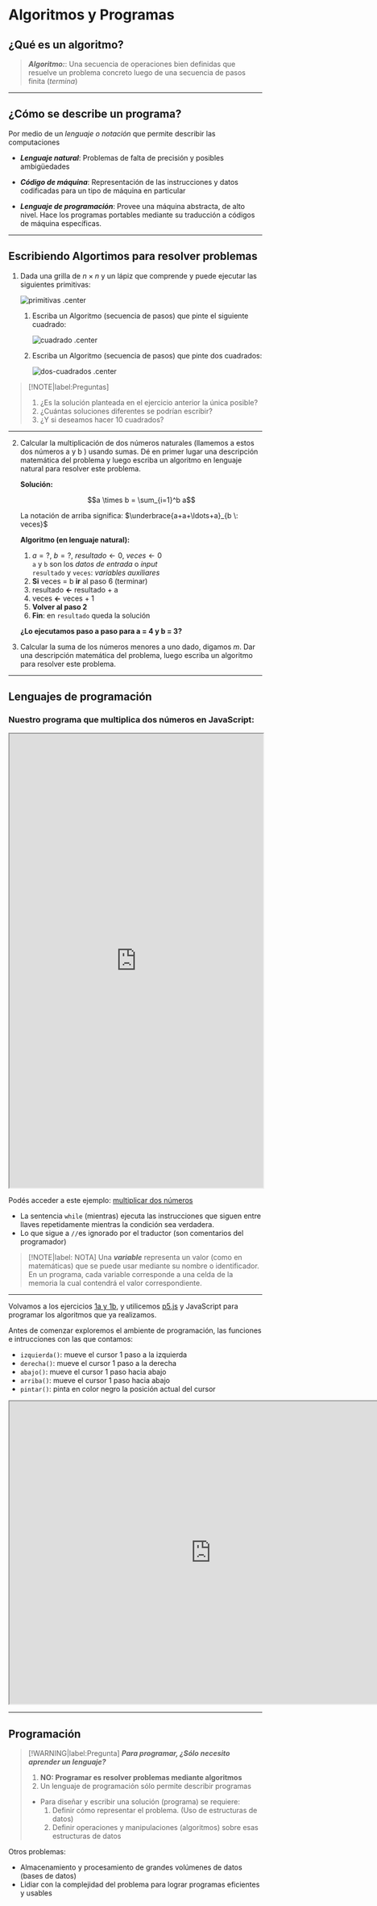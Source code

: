# Algoritmos y Programas


## ¿Qué es un algoritmo?

> ***Algoritmo:***: Una secuencia de operaciones bien definidas que resuelve un
> problema concreto luego de una secuencia de pasos finita (*termina*)

* * *

## ¿Cómo se describe un programa?

Por medio de un *lenguaje o notación* que permite describir las computaciones

* ***Lenguaje natural***: Problemas de falta de precisión y posibles ambigüedades

* ***Código de máquina***: Representación de las instrucciones y datos
  codificadas para un tipo de máquina en particular

* ***Lenguaje de programación***: Provee una máquina abstracta, de alto nivel.
  Hace los programas portables mediante su traducción a códigos de máquina específicas.

* * * * * * * * * * * * * * * * * * * * * * * * * * * * * * * * * * * ** * * * * * * *

## Escribiendo Algortimos para resolver problemas

1. Dada una grilla de $n \times n$ y un lápiz que comprende y puede ejecutar  las
  siguientes primitivas:

    ![primitivas .center](img/primitivas.png ':size=50%')

    1. Escriba un Algoritmo (secuencia de pasos) que pinte el siguiente
       cuadrado:
       
       ![cuadrado .center](img/cuadrado.png ':size=50%')
    
    2. Escriba un Algoritmo (secuencia de pasos) que pinte dos cuadrados:

       ![dos-cuadrados .center](img/dos-cuadrados.png ':size=50%')

> [!NOTE|label:Preguntas]
> 1. ¿Es la solución planteada en el ejercicio anterior la única posible? 
> 2. ¿Cuántas soluciones diferentes se podrían escribir?
> 3. ¿Y si deseamos hacer 10 cuadrados?
 
 ------------------------------

 2. Calcular la multiplicación de dos números naturales (llamemos a estos dos
    números a y b ) usando sumas. Dé en primer lugar una descripción matemática
    del problema y luego  escriba un algoritmo en lenguaje natural para resolver
    este problema.

    **Solución:**
         
    $$a \times b = \sum_{i=1}^b a$$

    La notación de arriba significa: $\underbrace{a+a+\ldots+a}_{b \: veces}$

    **Algoritmo (en lenguaje natural):**

    1. $a=?$, $b=?$, $resultado \leftarrow 0$, $veces \leftarrow 0$ <br>
       `a` y `b` son los *datos de entrada* o *input* <br>
       `resultado` y `veces`: *variables auxiliares*
    2. **Si** veces = b **ir** al paso 6 (terminar)
    3. resultado **←** resultado + a
    4. veces **←** veces + 1
    5. **Volver al paso 2**
    6. **Fin**: en `resultado` queda la solución

    **¿Lo  ejecutamos paso a paso para a = 4 y b = 3?**

 3.  Calcular la suma de los números menores a uno dado, digamos $m$. Dar una
     descripción matemática del problema, luego escriba un algoritmo para
     resolver este problema.

* * *
<!--
## Computadora


- **Una computadora moderna es una máquina que tiene al menos los siguientes
  componentes (hardware):**

  ![hardware .center](img/hardware.png ':size=50%')

* ***Memoria***: Una secuencia de celdas que almacenan información. Permite
  almacenar (“recordar”) valores numéricos.

* ***Unidad central de procesamiento o CPU***: se encarga de ejecutar las
  instrucciones de un programa almacenado en la memoria.

* ***Dispositivos de entrada-salida***: teclado, pantalla, sensores, etc.
  Permiten interactuar con el mundo exterior. </font>

* * *
-->

<!--
## Memoria

### Memoria (principal o RAM)

* Tabla de $n$ celdas (***bytes***) que almacenan valores numéricos
* Contiene las instrucciones del programa y datos
* Cada celda se referencia por su dirección: Valor entre $[0, n − 1]$
* Su capacidad es $n$ (cantidad de celdas o bytes)
-->
<!--
### Sólo almacena números! (por eso es digital)

> [!WARNING]
> ¿Cómo se representan las instrucciones, texto (letras y símbolos), imágenes,
> videos, números enteros, reales...?

***todo se debe codificar con números!*** (como veremos en la [clase 2](#clase2))

-->
<!--
* * *

## Funcionamiento de una computadora

* La ***memoria*** almacena las instrucciones de programa, los datos de entrada
  y los datos computados o resultados.

* La ***CPU*** analiza y ejecuta las instrucciones:

    1. Toma (lee) la próxima instrucción </font>
    2. La analiza y ejecuta, lo que puede requerir:
        - Leer valores de la memoria </font>
        - Realizar cálculos aritméticos o comparar valores
        - Posiblemente escribir un valor en la memoria
        - Determinar cuál será la próxima instrucción a ejecutar (comúnmente la
          inmediata siguiente)

  > [!NOTE|label:NOTA]
  > La CPU ejecuta esos pasos repetidamente (*ciclos*). Cada paso se hace en
  > cada pulso de un reloj interno. Su *velocidad* depende de la *cantidad de pulsos*
  > por segundo o ***Hertzs (Hz)***. Ej: $1 GHz = 1,000,000,000$.

* Un ***dispositivo de entrada*** (ej: teclado) escribe datos en una celda
  de la memoria
* Un ***dispositivo de salida*** (ej: pantalla) lee datos desde algunas celdas
  de la memoria

* * *
-->
<!--
## Herramientas de programación

### Lidiando con la complejidad  

* Cargar las instrucciones y datos de un programa en la memoria usando números
  es muy tedioso y propenso a cometer errores
* Las instrucciones de máquina son muy simples (de bajo nivel). Un programa real
  requerirá cientos de miles o millones de instrucciones

### Solución: Uso de herramientas y abstracciones  
* Programamos usando lenguajes de programación de alto nivel (texto legible)
* Los traducimos a instrucciones de máquina usando otros programas (compilador o intérprete)

* * * 
-->

## Lenguajes de programación

### Nuestro programa que multiplica dos números en JavaScript:  <!-- {docsify-ignore} -->

<iframe src="https://editor.p5js.org/compuUNRCIngreso/full/-j2BmBYG5"  width="100%" height="900"></iframe>

Podés acceder a este ejemplo: [multiplicar dos números](https://editor.p5js.org/compuUNRCIngreso/sketches/-j2BmBYG5)

- La sentencia `while` (mientras) ejecuta las instrucciones que siguen entre
llaves repetidamente mientras la condición sea verdadera.
- Lo que sigue a `//`es ignorado por el traductor (son comentarios del programador)

> [!NOTE|label: NOTA]
> Una ***variable*** representa un valor (como en matemáticas) que se puede usar
> mediante su nombre o identificador. 
> En un programa, cada variable corresponde a una celda de la memoria la cual
> contendrá el valor correspondiente.

* * *

Volvamos a los ejercicios 
[1a y 1b](#escribiendo-algortimos-para-resolver-problemas), y utilicemos 
[p5.js](https://editor.p5js.org/compuUNRCIngreso/sketches/gWXUTRthW) y
JavaScript para programar los algoritmos que ya realizamos. 

Antes de comenzar exploremos el ambiente de programación, las funciones e
intrucciones con las que contamos:


* `izquierda()`: mueve el cursor 1 paso a la izquierda
* `derecha()`: </span> mueve el cursor 1 paso a la derecha
* `abajo()`: mueve el cursor 1 paso hacia abajo
* `arriba()`: mueve el cursor 1 paso hacia abajo
* `pintar()`: pinta en color negro la posición actual del cursor

<!--span style="color:green"> repetir(n){\<instrucciones\>}:repite las instrucciones que aparecen entre llaves n veces</span--> 
<iframe src="https://editor.p5js.org/compuUNRCIngreso/full/gWXUTRthW" width="800" height="600"></iframe>

* * *

## Programación

> [!WARNING|label:Pregunta] ***Para programar, ¿Sólo necesito aprender un lenguaje?***
>
> 1. **NO: Programar es resolver problemas mediante algoritmos**
> 2. Un lenguaje de programación sólo permite describir programas
>
> - Para diseñar y escribir una solución (programa) se requiere:
>   1. Definir cómo representar el problema. (Uso de estructuras de datos)
>   2. Definir operaciones y manipulaciones (algoritmos) sobre esas estructuras
>      de datos 

Otros problemas:

* Almacenamiento y procesamiento de grandes volúmenes de datos (bases de datos)
* Lidiar con la complejidad del problema para lograr programas eficientes y usables
